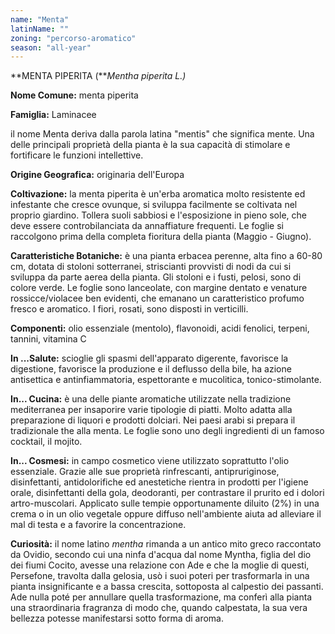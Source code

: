 ```yaml
---
name: "Menta"
latinName: ""
zoning: "percorso-aromatico"
season: "all-year"
---
```


**MENTA PIPERITA (***Mentha piperita L.)*

**Nome Comune:** menta piperita

**Famiglia:** Laminacee

il nome Menta deriva dalla parola latina "mentis" che significa mente.
Una delle principali proprietà della pianta è la sua capacità di
stimolare e fortificare le funzioni intellettive.

**Origine Geografica:** originaria dell'Europa

**Coltivazione:** la menta piperita è un'erba
aromatica molto resistente ed infestante che cresce ovunque, si
sviluppa facilmente se coltivata nel proprio giardino. Tollera
suoli sabbiosi e l\'esposizione in pieno sole, che deve essere
controbilanciata da annaffiature frequenti. Le foglie si raccolgono
prima della completa fioritura della pianta (Maggio - Giugno).

**Caratteristiche Botaniche:** è una pianta erbacea
perenne, alta fino a 60-80 cm, dotata di stoloni sotterranei,
striscianti provvisti di nodi da cui si sviluppa da parte aerea della
pianta. Gli stoloni e i fusti, pelosi, sono di colore verde. Le foglie
sono lanceolate, con margine dentato e venature rossicce/violacee ben
evidenti, che emanano un caratteristico profumo fresco e aromatico. I
fiori, rosati, sono disposti in verticilli.

**Componenti:** olio essenziale (mentolo), flavonoidi,
acidi fenolici, terpeni, tannini, vitamina C

**In \...Salute:** scioglie gli spasmi dell'apparato
digerente, favorisce la digestione, favorisce la produzione e il
deflusso della bile, ha azione antisettica e antinfiammatoria,
espettorante e mucolitica, tonico-stimolante.

**In... Cucina:** è una delle piante aromatiche
utilizzate nella tradizione mediterranea per insaporire varie tipologie
di piatti. Molto adatta alla preparazione di liquori e prodotti
dolciari. Nei paesi arabi si prepara il tradizionale the alla menta. Le
foglie sono uno degli ingredienti di un famoso cocktail, il
mojito.

**In... Cosmesi:** in campo cosmetico viene utilizzato
soprattutto l'olio essenziale. Grazie alle sue proprietà rinfrescanti,
antipruriginose, disinfettanti, antidolorifiche ed anestetiche rientra
in prodotti per l'igiene orale, disinfettanti della gola, deodoranti,
per contrastare il prurito ed i dolori artro-muscolari. Applicato sulle
tempie opportunamente diluito (2%) in una crema o in un olio vegetale
oppure diffuso nell'ambiente aiuta ad alleviare il mal di testa e a
favorire la concentrazione.

**Curiosità:** il nome latino *mentha* rimanda a un antico
mito greco raccontato da Ovidio, secondo cui una ninfa d'acqua dal nome
Myntha, figlia del dio dei fiumi Cocito, avesse una relazione con Ade e
che la moglie di questi, Persefone, travolta dalla gelosia, usò i suoi
poteri per trasformarla in una pianta insignificante e a bassa crescita,
sottoposta al calpestio dei passanti. Ade nulla poté per annullare
quella trasformazione, ma conferì alla pianta una straordinaria
fragranza di modo che, quando calpestata, la sua vera bellezza potesse
manifestarsi sotto forma di aroma.
